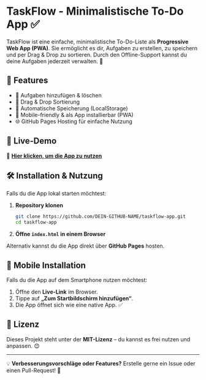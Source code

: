 # TaskFlow - Minimalistische To-Do App ✅

TaskFlow ist eine einfache, minimalistische To-Do-Liste als **Progressive Web App (PWA)**. Sie ermöglicht es dir, Aufgaben zu erstellen, zu speichern und per Drag & Drop zu sortieren. Durch den Offline-Support kannst du deine Aufgaben jederzeit verwalten. 🚀

## 📌 Features
- 📝 Aufgaben hinzufügen & löschen
- 📌 Drag & Drop Sortierung
- 💾 Automatische Speicherung (LocalStorage)
- 📱 Mobile-friendly & als App installierbar (PWA)
- 🌐 GitHub Pages Hosting für einfache Nutzung

## 🚀 Live-Demo
🔗 **[Hier klicken, um die App zu nutzen](https://DEIN-GITHUB-NAME.github.io/taskflow-app/)**

## 🛠 Installation & Nutzung
Falls du die App lokal starten möchtest:

1. **Repository klonen**
   ```bash
   git clone https://github.com/DEIN-GITHUB-NAME/taskflow-app.git
   cd taskflow-app
   ```
2. **Öffne `index.html` in einem Browser**

Alternativ kannst du die App direkt über **GitHub Pages** hosten.

## 📲 Mobile Installation
Falls du die App auf dem Smartphone nutzen möchtest:
1. Öffne den **Live-Link** im Browser.
2. Tippe auf **„Zum Startbildschirm hinzufügen“**.
3. Die App öffnet sich wie eine native App. ✅

## 📜 Lizenz
Dieses Projekt steht unter der **MIT-Lizenz** – du kannst es frei nutzen und anpassen. 😊

---
💡 **Verbesserungsvorschläge oder Features?** Erstelle gerne ein Issue oder einen Pull-Request! 🚀
